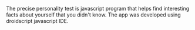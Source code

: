 The precise personality test is javascript program that helps find interesting facts about yourself that you didn't know.
The app was developed using droidscript javascript IDE.
